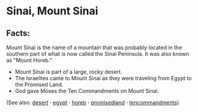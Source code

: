 # Sinai, Mount Sinai #

## Facts: ##

Mount Sinai is the name of a mountain that was probably located in the southern part of what is now called the Sinai Peninsula. It was also known as "Mount Horeb."

* Mount Sinai is part of a large, rocky desert.
* The Israelites came to Mount Sinai as they were traveling from Egypt to the Promised Land.
* God gave Moses the Ten Commandments on Mount Sinai.

(See also: [desert](../other/desert.md) **·** [egypt](../other/egypt.md) **·** [horeb](../other/horeb.md) **·** [promisedland](../kt/promisedland.md) **·** [tencommandments](../other/tencommandments.md))

